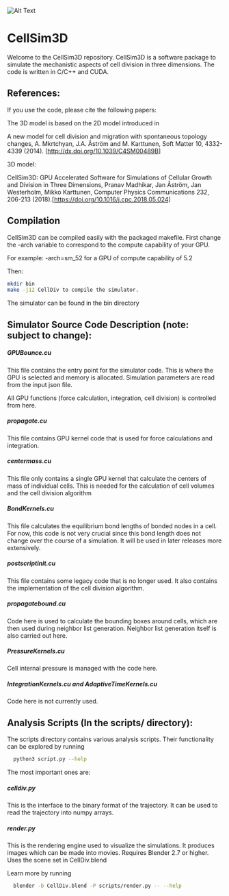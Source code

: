 ![Alt Text](https://github.com/SoftSimu/CellSim3D/raw/master/images/mov.gif)

# CellSim3D
Welcome to the CellSim3D repository. CellSim3D is a software package to simulate the mechanistic aspects of cell division in three dimensions. The code is written in C/C++ and CUDA.

## References:

If you use the code, please cite the following papers:

The 3D model is based on the 2D model introduced in

A new model for cell division and migration with spontaneous topology changes, A. Mkrtchyan, J.A. Åström and M. Karttunen, Soft Matter 10, 4332-4339 (2014). [http://dx.doi.org/10.1039/C4SM00489B]

3D model:

CellSim3D: GPU Accelerated Software for Simulations of Cellular Growth and Division in Three Dimensions,
Pranav Madhikar, Jan Åström, Jan Westerholm, Mikko Karttunen, Computer Physics Communications 232, 206-213 (2018).[https://doi.org/10.1016/j.cpc.2018.05.024]

## Compilation
CellSim3D can be compiled easily with the packaged makefile. First
change the -arch variable to correspond to the compute capability of
your GPU.

For example: -arch=sm_52 for a GPU of compute capability of 5.2

Then:


~~~bash
mkdir bin
make -j12 CellDiv to compile the simulator.
~~~

The simulator can be found in the bin directory


## Simulator Source Code Description (note: subject to change):

##### GPUBounce.cu

This file contains the entry point for the simulator code. This is
where the GPU is selected and memory is allocated. Simulation
parameters are read from the input json file.

All GPU functions (force calculation, integration, cell division) is
controlled from here.

##### propagate.cu

This file contains GPU kernel code that is used for force
calculations and integration.

##### centermass.cu

This file only contains a single GPU kernel that calculate the
centers of mass of individual cells. This is needed for the
calculation of cell volumes and the cell division algorithm

##### BondKernels.cu

This file calculates the equilibrium bond lengths of bonded nodes in
a cell. For now, this code is not very crucial since this bond
length does not change over the course of a simulation. It will be
used in later releases more extensively.

##### postscriptinit.cu

This file contains some legacy code that is no longer used. It also
contains the implementation of the cell division algorithm.

##### propagatebound.cu

Code here is used to calculate the bounding boxes around cells,
which are then used during neighbor list generation. Neighbor list
generation itself is also carried out here.

##### PressureKernels.cu

Cell internal pressure is managed with the code here.

##### IntegrationKernels.cu and AdaptiveTimeKernels.cu

Code here is not currently used.

## Analysis Scripts (In the scripts/ directory):
The scripts directory contains various analysis scripts. Their
functionality can be explored by running

~~~bash
  python3 script.py --help
~~~

The most important ones are:

##### celldiv.py

This is the interface to the binary format of the trajectory. It can
be used to read the trajectory into numpy arrays.

##### render.py

This is the rendering engine used to visualize the simulations. It
produces images which can be made into movies. Requires Blender 2.7 or
higher. Uses the scene set in CellDiv.blend

Learn more by running

~~~bash
  blender -b CellDiv.blend -P scripts/render.py -- --help
~~~
